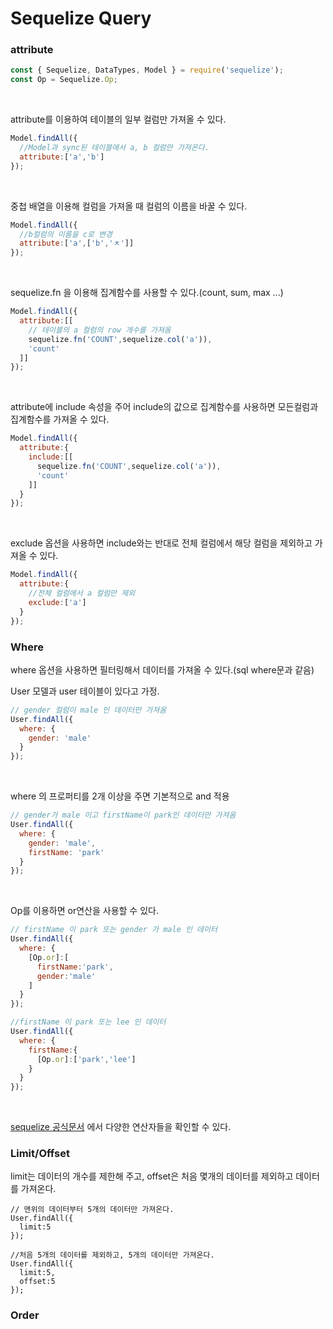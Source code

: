 # Sequelize Query

### attribute

```javascript
const { Sequelize, DataTypes, Model } = require('sequelize');
const Op = Sequelize.Op;
```

<br>

attribute를 이용하여 테이블의 일부 컬럼만 가져올 수 있다.

```javascript
Model.findAll({
  //Model과 sync된 테이블에서 a, b 컬럼만 가져온다.
  attribute:['a','b']
});
```

<br>

중첩 배열을 이용해 컬럼을 가져올 때 컬럼의 이름을 바꿀 수 있다.

```javascript
Model.findAll({
  //b컬럼의 이름을 c로 변경
  attribute:['a',['b','ㅊ']]
});
```

<br>

sequelize.fn 을 이용해 집계함수를 사용할 수 있다.(count, sum, max ...)

```javascript
Model.findAll({
  attribute:[[
    // 테이블의 a 컬럼의 row 개수를 가져옴
    sequelize.fn('COUNT',sequelize.col('a')),
    'count'
  ]]
});
```

<br>

attribute에 include 속성을 주어 include의 값으로 집계함수를 사용하면 모든컬럼과 집계함수를 가져올 수 있다.

```javascript
Model.findAll({
  attribute:{
    include:[[
      sequelize.fn('COUNT',sequelize.col('a')),
      'count'
    ]]
  }
});
```

<br>

exclude 옵션을 사용하면 include와는 반대로 전체 컬럼에서 해당 컬럼을 제외하고 가져올 수 있다.

```javascript
Model.findAll({
  attribute:{
    //전체 컬럼에서 a 컬럼만 제외
    exclude:['a']
  }
});
```

### Where

where 옵션을 사용하면 필터링해서 데이터를 가져올 수 있다.(sql where문과 같음)

User 모델과 user 테이블이 있다고 가정.

```javascript
// gender 컬럼이 male 인 데이터만 가져옴
User.findAll({
  where: {
    gender: 'male' 
  }
});
```

<br>

where 의 프로퍼티를 2개 이상을 주면 기본적으로 and 적용

```javascript
// gender가 male 이고 firstName이 park인 데이터만 가져옴
User.findAll({
  where: {
    gender: 'male',
    firstName: 'park'
  }
});
```

<br>

Op를 이용하면 or연산을 사용할 수 있다.

```javascript
// firstName 이 park 또는 gender 가 male 인 데이터
User.findAll({
  where: {
    [Op.or]:[
      firstName:'park',
      gender:'male'
    ]
  }
});

//firstName 이 park 또는 lee 인 데이터
User.findAll({
  where: {
    firstName:{
      [Op.or]:['park','lee']
    }
  }
});
```

<br>

[sequelize 공식문서](https://sequelize.org/v5/manual/querying.html#operators) 에서 다양한 연산자들을 확인할 수 있다.

### Limit/Offset

limit는 데이터의 개수를 제한해 주고, offset은 처음 몇개의 데이터를 제외하고 데이터를 가져온다.

```
// 맨위의 데이터부터 5개의 데이터만 가져온다.
User.findAll({
  limit:5
});

//처음 5개의 데이터를 제외하고, 5개의 데이터만 가져온다.
User.findAll({
  limit:5,
  offset:5
});
```

### Order

